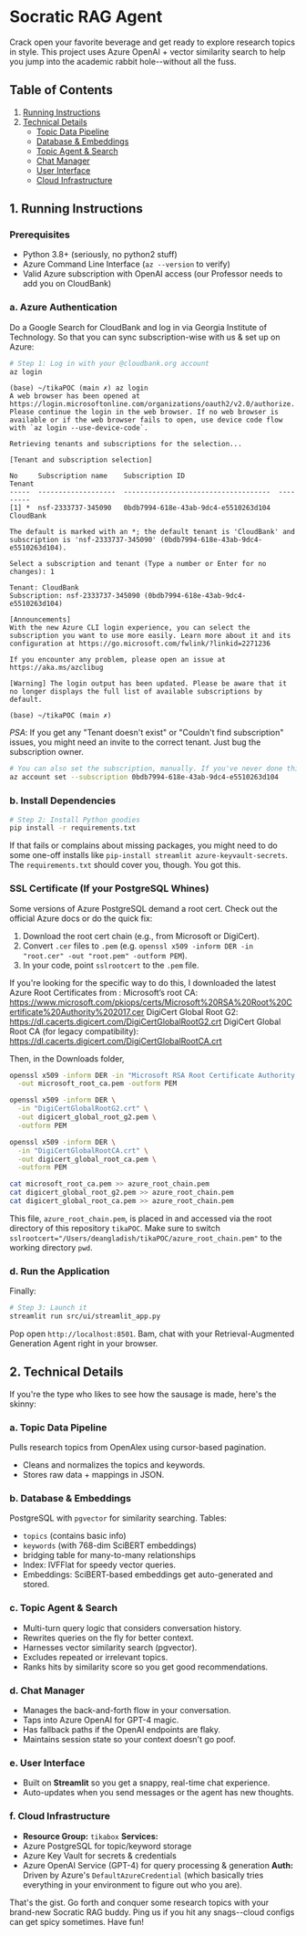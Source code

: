 # Socratic RAG Agent

Crack open your favorite beverage and get ready to explore research topics in style. This project uses Azure OpenAI + vector similarity search to help you jump into the academic rabbit hole--without all the fuss.

## Table of Contents
1. [Running Instructions](#running-instructions)
2. [Technical Details](#technical-details)
   - [Topic Data Pipeline](#a-topic-data-pipeline)
   - [Database & Embeddings](#b-database--embeddings)
   - [Topic Agent & Search](#c-topic-agent--search)
   - [Chat Manager](#d-chat-manager)
   - [User Interface](#e-user-interface)
   - [Cloud Infrastructure](#f-cloud-infrastructure)

## 1. Running Instructions

### Prerequisites
- Python 3.8+ (seriously, no python2 stuff)
- Azure Command Line Interface (`az --version` to verify)
- Valid Azure subscription with OpenAI access (our Professor needs to add you on CloudBank)

### a. Azure Authentication
Do a Google Search for CloudBank and log in via Georgia Institute of Technology. So that you can sync subscription-wise with us & set up on Azure:
```bash
# Step 1: Log in with your @cloudbank.org account
az login
```
```console
(base) ~/tikaPOC (main ✗) az login
A web browser has been opened at https://login.microsoftonline.com/organizations/oauth2/v2.0/authorize. Please continue the login in the web browser. If no web browser is available or if the web browser fails to open, use device code flow with `az login --use-device-code`.

Retrieving tenants and subscriptions for the selection...

[Tenant and subscription selection]

No     Subscription name    Subscription ID                       Tenant
-----  -------------------  ------------------------------------  ---------
[1] *  nsf-2333737-345090   0bdb7994-618e-43ab-9dc4-e5510263d104  CloudBank

The default is marked with an *; the default tenant is 'CloudBank' and subscription is 'nsf-2333737-345090' (0bdb7994-618e-43ab-9dc4-e5510263d104).

Select a subscription and tenant (Type a number or Enter for no changes): 1

Tenant: CloudBank
Subscription: nsf-2333737-345090 (0bdb7994-618e-43ab-9dc4-e5510263d104)

[Announcements]
With the new Azure CLI login experience, you can select the subscription you want to use more easily. Learn more about it and its configuration at https://go.microsoft.com/fwlink/?linkid=2271236

If you encounter any problem, please open an issue at https://aka.ms/azclibug

[Warning] The login output has been updated. Please be aware that it no longer displays the full list of available subscriptions by default.

(base) ~/tikaPOC (main ✗)
```
*PSA*: If you get any "Tenant doesn't exist" or "Couldn't find subscription" issues, you might need an invite to the correct tenant. Just bug the subscription owner.

```bash
# You can also set the subscription, manually. If you've never done this before, `0bdb7994-618e-43ab-9dc4-e5510263d104` is the only subscription available at all (unless we the administrators make more tenants). Or if you have multiple subscriptions, pick the right one:
az account set --subscription 0bdb7994-618e-43ab-9dc4-e5510263d104
```

### b. Install Dependencies
```bash
# Step 2: Install Python goodies
pip install -r requirements.txt
```

If that fails or complains about missing packages, you might need to do some one-off installs like `pip-install streamlit azure-keyvault-secrets`. The `requirements.txt` should cover you, though. You got this.

### SSL Certificate (If your PostgreSQL Whines)
Some versions of Azure PostgreSQL demand a root cert. Check out the official Azure docs or do the quick fix:
1. Download the root cert chain (e.g., from Microsoft or DigiCert).
2. Convert `.cer` files to `.pem` (e.g. `openssl x509 -inform DER -in "root.cer" -out "root.pem" -outform PEM`).
3. In your code, point `sslrootcert` to the `.pem` file.

If you're looking for the specific way to do this, I downloaded the latest Azure Root Certificates from :
Microsoft’s root CA: https://www.microsoft.com/pkiops/certs/Microsoft%20RSA%20Root%20Certificate%20Authority%202017.cer
DigiCert Global Root G2: https://dl.cacerts.digicert.com/DigiCertGlobalRootG2.crt
DigiCert Global Root CA (for legacy compatibility): https://dl.cacerts.digicert.com/DigiCertGlobalRootCA.crt

Then, in the Downloads folder,
```bash
openssl x509 -inform DER -in "Microsoft RSA Root Certificate Authority 2017.cer" \
  -out microsoft_root_ca.pem -outform PEM

openssl x509 -inform DER \
  -in "DigiCertGlobalRootG2.crt" \
  -out digicert_global_root_g2.pem \
  -outform PEM

openssl x509 -inform DER \
  -in "DigiCertGlobalRootCA.crt" \
  -out digicert_global_root_ca.pem \
  -outform PEM

cat microsoft_root_ca.pem >> azure_root_chain.pem
cat digicert_global_root_g2.pem >> azure_root_chain.pem
cat digicert_global_root_ca.pem >> azure_root_chain.pem
```
This file, `azure_root_chain.pem`, is placed in and accessed via the root directory of this repository `tikaPOC`. Make sure to switch `sslrootcert="/Users/deangladish/tikaPOC/azure_root_chain.pem"` to the working directory `pwd`.

### d. Run the Application
Finally:
```bash
# Step 3: Launch it
streamlit run src/ui/streamlit_app.py
```

Pop open `http://localhost:8501`. Bam, chat with your Retrieval-Augmented Generation Agent right in your browser.

## 2. Technical Details

If you're the type who likes to see how the sausage is made, here's the skinny:

### a. Topic Data Pipeline
Pulls research topics from OpenAlex using cursor-based pagination.
- Cleans and normalizes the topics and keywords.
- Stores raw data + mappings in JSON.

### b. Database & Embeddings
PostgreSQL with `pgvector` for similarity searching.
Tables:
- `topics` (contains basic info)
- `keywords` (with 768-dim SciBERT embeddings)
- bridging table for many-to-many relationships
- Index: IVFFlat for speedy vector queries.
- Embeddings: SciBERT-based embeddings get auto-generated and stored.

### c. Topic Agent & Search
- Multi-turn query logic that considers conversation history.
- Rewrites queries on the fly for better context.
- Harnesses vector similarity search (pgvector).
- Excludes repeated or irrelevant topics.
- Ranks hits by similarity score so you get good recommendations.

### d. Chat Manager
- Manages the back-and-forth flow in your conversation.
- Taps into Azure OpenAI for GPT-4 magic.
- Has fallback paths if the OpenAI endpoints are flaky.
- Maintains session state so your context doesn't go poof.

### e. User Interface
- Built on **Streamlit** so you get a snappy, real-time chat experience.
- Auto-updates when you send messages or the agent has new thoughts.

### f. Cloud Infrastructure
- **Resource Group:** `tikabox`
**Services:**
- Azure PostgreSQL for topic/keyword storage
- Azure Key Vault for secrets & credentials
- Azure OpenAI Service (GPT-4) for query processing & generation
**Auth:** Driven by Azure's `DefaultAzureCredential` (which basically tries everything in your environment to figure out who you are).

That's the gist. Go forth and conquer some research topics with your brand-new Socratic RAG buddy. Ping us if you hit any snags--cloud configs can get spicy sometimes. Have fun!
